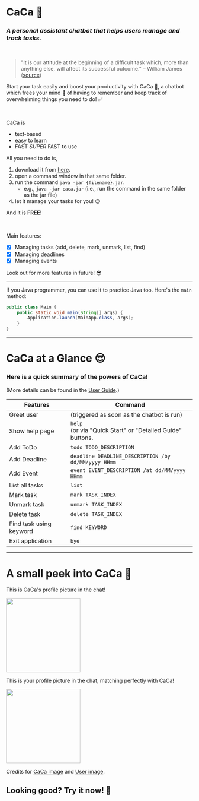 # CaCa 🤖

### _A personal assistant chatbot that helps users manage and track tasks._

<br> 

> "It is our attitude at the beginning of a difficult task which, more than anything else, will affect its successful outcome." – William James ([source](https://www.brainyquote.com/quotes/william_james_157168))

Start your task easily and boost your productivity with CaCa 🤖, a chatbot which frees your mind 🤯 of having to remember and keep track of overwhelming things you need to do! ✅

<br>

CaCa is
- text-based
- easy to learn
- ~~FAST~~ _SUPER_ FAST to use

All you need to do is,
1. download it from [here](https://github.com/carriezhengjr/ip/releases/tag/A-Jar).
2. open a command window in that same folder.
3. run the command `java -jar {filename}.jar`. 
    - e.g., `java -jar caca.jar` (i.e., run the command in the same folder as the jar file)
4. let it manage your tasks for you! 😉

And it is **FREE**!

<br>

Main features:
- [x] Managing tasks (add, delete, mark, unmark, list, find)
- [x] Managing deadlines
- [x] Managing events

Look out for more features in future! 😎

<hr>

If you Java programmer, you can use it to practice Java too. Here's the `main` method:
```java
public class Main {
    public static void main(String[] args) {
        Application.launch(MainApp.class, args);
    }
}
```

<hr>

# CaCa at a Glance 😎

### Here is a quick summary of the powers of CaCa!
(More details can be found in the [User Guide](/docs/README.md).)

| Features                | Command                                                        |
|-------------------------|----------------------------------------------------------------|
| Greet user              | (triggered as soon as the chatbot is run)                      |
| Show help page          | `help` <br/>(or via "Quick Start" or "Detailed Guide" buttons. |
| Add ToDo                | `todo TODO_DESCRIPTION`                                        |
| Add Deadline            | `deadline DEADLINE_DESCRIPTION /by dd/MM/yyyy HHmm`            |
| Add Event               | `event EVENT_DESCRIPTION /at dd/MM/yyyy HHmm`                  |
| List all tasks          | `list`                                                         |
| Mark task               | `mark TASK_INDEX`                                              |
| Unmark task             | `unmark TASK_INDEX`                                            |
| Delete task             | `delete TASK_INDEX`                                            |
| Find task using keyword | `find KEYWORD`                                                 |
| Exit application        | `bye`                                                          |

<hr>

# A small peek into CaCa 🤫

This is CaCa's profile picture in the chat!

<img src="https://user-images.githubusercontent.com/97394017/187884738-5b1159c7-362f-4e1d-b161-1da7d3ccff56.jpg" width="200">

This is your profile picture in the chat, matching perfectly with CaCa!

<img src="https://user-images.githubusercontent.com/97394017/187886431-1089218b-978f-42bf-8561-2a9cf4265897.jpg" width="200">

Credits for [CaCa image](https://m.duitang.com/blog/?id=1325275816) and [User image](https://m.duitang.com/blog/?id=1325275817).

## Looking good? Try it now! 🤩